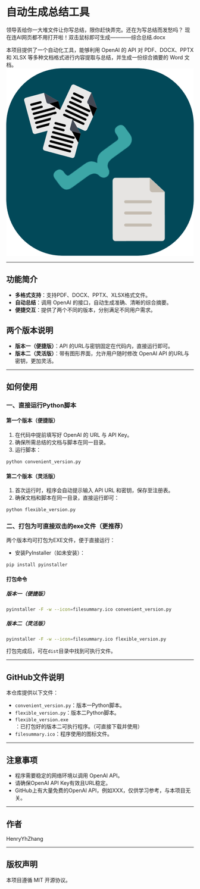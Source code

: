 # 自动生成总结工具

领导丢给你一大堆文件让你写总结，限你赶快弄完。还在为写总结而发愁吗？
现在连AI网页都不用打开啦！双击鼠标即可生成————综合总结.docx

本项目提供了一个自动化工具，能够利用 OpenAI 的 API 对 PDF、DOCX、PPTX 和 XLSX 等多种文档格式进行内容提取与总结，并生成一份综合摘要的 Word 文档。
![软件图标](image.png)

---

## 功能简介

- **多格式支持**：支持PDF、DOCX、PPTX、XLSX格式文件。
- **自动总结**：调用 OpenAI 的接口，自动生成准确、清晰的综合摘要。
- **便捷交互**：提供了两个不同的版本，分别满足不同用户需求。

## 两个版本说明

- **版本一（便捷版）**：API 的URL与密钥固定在代码内，直接运行即可。
- **版本二（灵活版）**：带有图形界面，允许用户随时修改 OpenAI API 的URL与密钥，更加灵活。

---

## 如何使用

### 一、直接运行Python脚本

#### 第一个版本（便捷版）
1. 在代码中提前填写好 OpenAI 的 URL 与 API Key。
2. 确保所需总结的文档与脚本在同一目录。
3. 运行脚本：

```bash
python convenient_version.py
```

#### 第二个版本（灵活版）
1. 首次运行时，程序会自动提示输入 API URL 和密钥，保存至注册表。
2. 确保文档和脚本在同一目录，直接运行即可：

```bash
python flexible_version.py
```

### 二、打包为可直接双击的exe文件（更推荐）

两个版本均可打包为EXE文件，便于直接运行：

- 安装PyInstaller（如未安装）：

```bash
pip install pyinstaller
```

#### 打包命令

##### 版本一（便捷版）

```bash
pyinstaller -F -w --icon=filesummary.ico convenient_version.py
```

##### 版本二（灵活版）

```bash
pyinstaller -F -w --icon=filesummary.ico flexible_version.py
```

打包完成后，可在`dist`目录中找到可执行文件。

---

## GitHub文件说明

本仓库提供以下文件：
- `convenient_version.py`：版本一Python脚本。
- `flexible_version.py`：版本二Python脚本。
- `flexible_version.exe`：已打包好的版本二可执行程序。（可直接下载并使用）
- `filesummary.ico`：程序使用的图标文件。

---

## 注意事项

- 程序需要稳定的网络环境以调用 OpenAI API。
- 请确保OpenAI API Key有效且URL稳定。
- GitHub上有大量免费的OpenAI API，例如XXX，仅供学习参考，与本项目无关。
---

## 作者
HenryYhZhang

---

## 版权声明
本项目遵循 MIT 开源协议。

